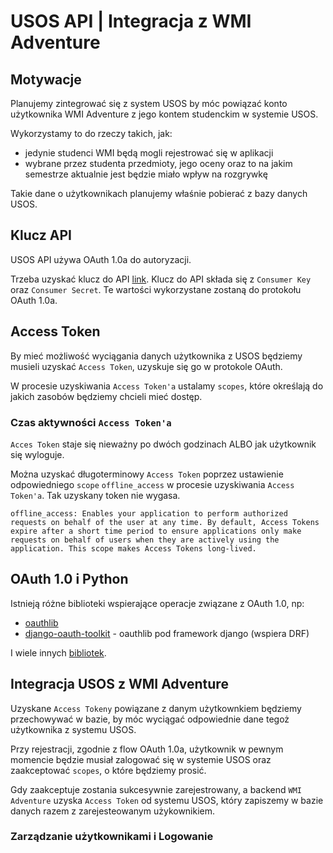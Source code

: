 # USOS API | Integracja z WMI Adventure

## Motywacje

Planujemy zintegrować się z system USOS by móc powiązać konto użytkownika WMI Adventure z jego kontem studenckim w systemie USOS.

Wykorzystamy to do rzeczy takich, jak:
- jedynie studenci WMI będą mogli rejestrować się w aplikacji
- wybrane przez studenta przedmioty, jego oceny oraz to na jakim semestrze aktualnie jest będzie miało wpływ na rozgrywkę

Takie dane o użytkownikach planujemy właśnie pobierać z bazy danych USOS.

## Klucz API

USOS API używa OAuth 1.0a do autoryzacji.

Trzeba uzyskać klucz do API [link](https://usosapps.amu.edu.pl/developers/). Klucz do API składa się z `Consumer Key` oraz `Consumer Secret`. Te wartości wykorzystane zostaną do protokołu OAuth 1.0a.

## Access Token

By mieć możliwość wyciągania danych użytkownika z USOS będziemy musieli uzyskać `Access Token`, uzyskuje się go w protokole OAuth.

W procesie uzyskiwania `Access Token'a` ustalamy `scopes`, które określają do jakich zasobów będziemy chcieli mieć dostęp.

### Czas aktywności `Access Token'a`

`Acces Token` staje się nieważny po dwóch godzinach ALBO jak użytkownik się wyloguje.

Można uzyskać długoterminowy `Access Token` poprzez ustawienie odpowiedniego `scope` `offline_access` w procesie uzyskiwania `Access Token'a`. Tak uzyskany token nie wygasa.

```
offline_access: Enables your application to perform authorized requests on behalf of the user at any time. By default, Access Tokens expire after a short time period to ensure applications only make requests on behalf of users when they are actively using the application. This scope makes Access Tokens long-lived.
```

## OAuth 1.0 i Python

Istnieją różne biblioteki wspierające operacje związane z OAuth 1.0, np:
- [oauthlib](https://github.com/oauthlib/oauthlib)
- [django-oauth-toolkit](https://github.com/jazzband/django-oauth-toolkit) - oauthlib pod framework django (wspiera DRF)

I wiele innych [bibliotek](https://oauth.net/1/).

## Integracja USOS z WMI Adventure

Uzyskane `Access Tokeny` powiązane z danym użytkownkiem będziemy przechowywać w bazie, by móc wyciągać odpowiednie dane tegoż użytkownika z systemu USOS.

Przy rejestracji, zgodnie z flow OAuth 1.0a, użytkownik w pewnym momencie będzie musiał zalogować się w systemie USOS oraz zaakceptować `scopes`, o które będziemy prosić.

Gdy zaakceptuje zostania sukcesywnie zarejestrowany, a backend `WMI Adventure` uzyska `Access Token` od systemu USOS, który zapiszemy w bazie danych razem z zarejesteowanym użykownikiem.

### Zarządzanie użytkownikami i Logowanie

